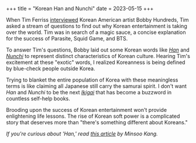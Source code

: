 +++
title = "Korean Han and Nunchi"
date = 2023-05-15
+++

When Tim Ferriss [interviewed](https://tim.blog/2023/05/11/bobby-hundreds/) Korean American artist Bobby Hundreds, Tim asked a stream of questions to find out why Korean entertainment is taking over the world. Tim was in search of a magic sauce, a concise explanation for the success of Parasite, Squid Game, and BTS.

To answer Tim's questions, Bobby laid out some Korean words like *[Han](https://en.wikipedia.org/wiki/Han_(cultural))* and *[Nunchi](https://en.wikipedia.org/wiki/Nunchi)* to represent distinct characteristics of Korean culture. Hearing Tim's excitement at these "exotic" words, I realized Koreanness is being defined by blue-check people outside Korea.

Trying to blanket the entire population of Korea with these meaningless terms is like claiming all Japanese still carry the samurai spirit. I don't want *Han* and *Nunchi* to be the next [*Ikigai*](https://en.wikipedia.org/wiki/Ikigai) that has become a buzzword in countless self-help books. 

Brooding upon the success of Korean entertainment won't provide enlightening life lessons. The rise of Korean soft power is a complicated story that deserves more than "there's something different about Koreans."

*If you're curious about 'Han,' read [this article](https://aeon.co/essays/against-han-or-why-koreans-are-not-defined-by-sadness) by Minsoo Kang.*
